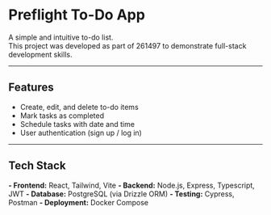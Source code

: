 # Preflight To-Do App

A simple and intuitive to-do list.  
This project was developed as part of 261497 to demonstrate full-stack development skills.

---

## Features
- Create, edit, and delete to-do items
- Mark tasks as completed
- Schedule tasks with date and time
- User authentication (sign up / log in)

---

## Tech Stack
**- Frontend:** React, Tailwind, Vite
**- Backend:** Node.js, Express, Typescript, JWT
**- Database:** PostgreSQL (via Drizzle ORM)
**- Testing:** Cypress, Postman
**- Deployment:** Docker Compose

